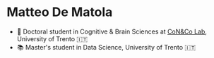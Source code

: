# Matteo De Matola

- :microscope: Doctoral student in Cognitive & Brain Sciences at [CoN&Co Lab](https://www.cimec.unitn.it/en/CoNeCo), University of Trento :it:
- :books: Master's student in Data Science, University of Trento :it:

<!---
matteo-d-m/matteo-d-m is a ✨ special ✨ repository because its `README.md` (this file) appears on your GitHub profile.
You can click the Preview link to take a look at your changes.
--->
